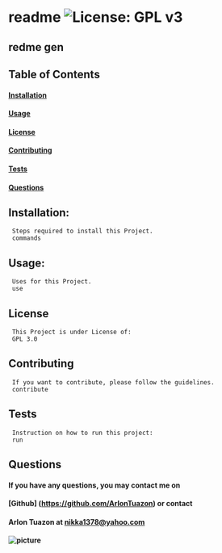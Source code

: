 # readme ![License: GPL v3](https://img.shields.io/badge/License-GPLv3-blue.svg)

  ## redme gen

  ## Table of Contents
  #### [Installation](#installation)
  #### [Usage](#usage)
  #### [License](#license)
  #### [Contributing](#contributing)
  #### [Tests](#tests)
  #### [Questions](#questions)
     
  ## Installation:
     Steps required to install this Project.
     commands

  ## Usage:
     Uses for this Project.
     use

  ## License
     This Project is under License of:
     GPL 3.0

  ## Contributing
     If you want to contribute, please follow the guidelines.
     contribute
  
  ## Tests
     Instruction on how to run this project:
     run   

  ## Questions
  ####   If you have any questions, you may contact me on 
  ####   [Github] (https://github.com/ArlonTuazon) or contact 
  ####   Arlon Tuazon at nikka1378@yahoo.com
  ####   ![picture](https://github.com/ArlonTuazon.png?size=80)   

